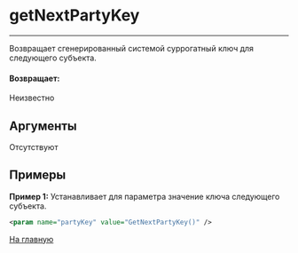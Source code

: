 # getNextPartyKey

---

Возвращает сгенерированный системой суррогатный ключ для следующего субъекта.

#### Возвращает:

Неизвестно

## Аргументы

Отсутствуют

## Примеры

**Пример 1:** Устанавливает для параметра значение ключа следующего субъекта.
```xml
<param name="partyKey" value="GetNextPartyKey()" />
```



[На главную](./ecmfunctions/)